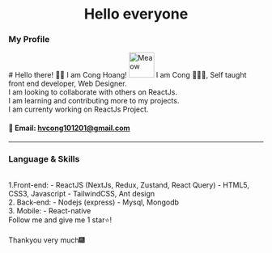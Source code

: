 
<h1 align="center"&text_color=DC143C>Hello everyone</h1>

<h3 align="left" >My Profile </h3>
# Hello there! 👋🏻 I am Cong Hoang! <img src="https://i.imgur.com/veZrcC7.gif" alt="Meaow" width="50" />
I am Cong 🙋🏻‍♂️, Self taught front end developer, Web Designer.<br>
I am looking to collaborate with others on ReactJs.<br>
I am learning and contributing more to my projects.<br>
I am currenty working on ReactJs Project.<br>

#### 💬 Email: hvcong101201@gmail.com
<hr>

<h3 align="left"> Language & Skills </h3>
</br>
1.Front-end:  
 - ReactJS (NextJs, Redux, Zustand, React Query)
 - HTML5, CSS3, Javascript
 - TailwindCSS, Ant design
</br>
2. Back-end:
 - Nodejs (express)
 - Mysql, Mongodb
</br>
3. Mobile:
 - React-native
</br>
Follow me and give me 1 star⭐!
<br>
<br>
Thankyou very much🎆
